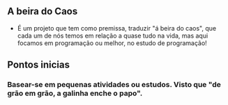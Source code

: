 ## A beira do Caos

 - É um projeto que tem como premissa, traduzir "á beira do caos", que cada um de nós temos em relação a quase tudo na vida, mas aqui focamos em programação ou melhor, no estudo de programação!

## Pontos inicias

### Basear-se em pequenas atividades ou estudos. Visto que "de grão em grão, a galinha enche o papo".

